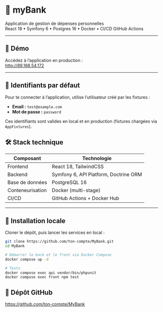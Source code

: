 # 🏦 myBank

Application de gestion de dépenses personnelles  
React 18 • Symfony 6 • Postgres 16 • Docker • CI/CD GitHub Actions

---

## 🔗 Démo

Accédez à l’application en production :  
http://89.168.54.172

---

## 🔐 Identifiants par défaut

Pour te connecter à l’application, utilise l’utilisateur créé par les fixtures :

- **Email :** `test@example.com`
- **Mot de passe :** `password`

Ces identifiants sont valides en local et en production (fixtures chargées via `AppFixtures`).

## 🛠️ Stack technique

| Composant        | Technologie                           |
| ---------------- | ------------------------------------- |
| Frontend         | React 18, TailwindCSS                 |
| Backend          | Symfony 6, API Platform, Doctrine ORM |
| Base de données  | PostgreSQL 16                         |
| Conteneurisation | Docker (multi-stage)                  |
| CI/CD            | GitHub Actions + Docker Hub           |

---

## 🚀 Installation locale

Cloner le dépôt, puis lancer les services en local :

```bash
git clone https://github.com/ton-compte/MyBank.git
cd MyBank

# Démarrer le back et le front via Docker Compose
docker compose up -d

# Tests
docker compose exec api vendor/bin/phpunit
docker compose exec front npm test
```

## 📂 Dépôt GitHub

https://github.com/ton-compte/MyBank
